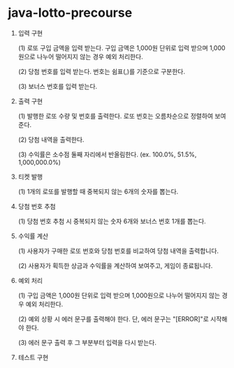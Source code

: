 # java-lotto-precourse
1. 입력 구현

   (1) 로또 구입 금액을 입력 받는다. 구입 금액은 1,000원 단위로 입력 받으며 1,000원으로 나누어 떨어지지 않는 경우 예외 처리한다.

    (2) 당첨 번호를 입력 받는다. 번호는 쉼표(,)를 기준으로 구분한다.

    (3) 보너스 번호를 입력 받는다.


2. 출력 구현

    (1) 발행한 로또 수량 및 번호를 출력한다. 로또 번호는 오름차순으로 정렬하여 보여준다.

    (2) 당첨 내역을 출력한다.
   
    (3) 수익률은 소수점 둘째 자리에서 반올림한다. (ex. 100.0%, 51.5%, 1,000,000.0%)


3. 티켓 발행

   (1) 1개의 로또를 발행할 때 중복되지 않는 6개의 숫자를 뽑는다.


4. 당첨 번호 추첨

   (1) 당첨 번호 추첨 시 중복되지 않는 숫자 6개와 보너스 번호 1개를 뽑는다.


5. 수익률 계산
   
    (1) 사용자가 구매한 로또 번호와 당첨 번호를 비교하여 당첨 내역을 출력합니다.

    (2) 사용자가 획득한 상금과 수익률을 계산하여 보여주고, 게임이 종료됩니다.


6. 예외 처리

    (1) 구입 금액은 1,000원 단위로 입력 받으며 1,000원으로 나누어 떨어지지 않는 경우 예외 처리한다.
      
    (2) 예외 상황 시 에러 문구를 출력해야 한다. 단, 에러 문구는 "[ERROR]"로 시작해야 한다.
    
    (3) 에러 문구 출력 후 그 부분부터 입력을 다시 받는다.


7. 테스트 구현
   
